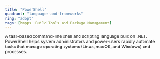 ```yaml
---
title: "PowerShell"
quadrant: "languages-and-frameworks"
ring: "adopt"
tags: [hmpps, Build Tools and Package Management]
---
```


A task-based command-line shell and scripting language built on .NET. PowerShell helps system administrators and power-users rapidly automate tasks that manage operating systems (Linux, macOS, and Windows) and processes.
